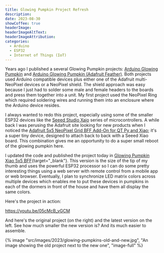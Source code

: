 ```yaml
---
title: Glowing Pumpkin Project Refresh
description: 
date: 2023-08-30
showCoffee: true
headerImage: 
headerImageAltText: 
headerImageAttribution: 
categories:
  - Arduino
  - ESP32
  - Internet of Things (IoT)
---
```


Years ago I published a several Glowing Pumpkin projects: [Arduino Glowing Pumpkin](https://github.com/johnwargo/glowing-pumpkin-trinket-neopixel) and [Arduino Glowing Pumpkin (Adafruit Feather)](https://github.com/johnwargo/glowing-pumpkin-feather). Both projects used Arduino compatible devices plus either one of the Adafruit multi-NeoPixel devices or a NeoPixel shield. The shield approach was easy because I just had to solder some male and female headers to the boards and press them together into a unit. My first project used the NeoPixel Ring which required soldering wires and running them into an enclosure where the Arduino device resides. 

I always wanted to redo this project, especially using some of the smaller ESP32 devices like the [Seeed Studio Xaio](https://www.seeedstudio.com/xiao-series-page) series of microcontrollers. A while back I was perusing the Adafruit site looking for new products when I noticed the [Adafruit 5x5 NeoPixel Grid BFF Add-On for QT Py and Xiao](https://www.adafruit.com/product/5646); it's a super tiny device, designed to attach back to back with a Seeed Xiao board. This combination gives me an opportunity to do a super small reboot of the glowing pumpkin here. 

I updated the code and published the project today in [Glowing Pumpkin Xiao 5x5 BFF](https://github.com/johnwargo/glowing-pumpkin-xiao-bff){target="_blank"}. This version is the size of the tip of my thumb and uses the powerful ESP32 processor so I can do some pretty interesting things using a web server with remote control from a mobile app or web browser. Eventually, I plan to synchronize LED matrix colors across multiple devices which enables me to put these devices in pumpkins in each of the dormers in front of the house and have them all display the same colors.

Here's the project in action:

https://youtu.be/05cMcB_vGCM

And here's the original project (on the right) and the latest version on the left. See how much smaller the new version is? And its much easier to assemble.

{% image "src/images/2023/glowing-pumpkins-old-and-new.jpg", "An image showing the old project next to the new one", "image-full" %}
